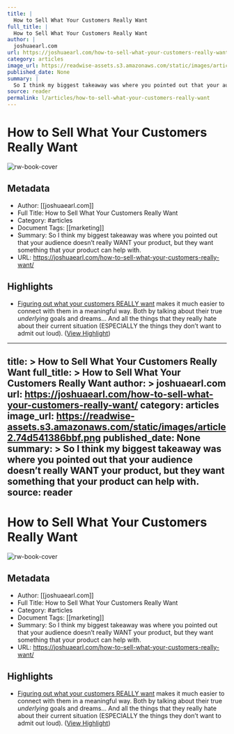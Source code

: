 ```yaml
---
title: |
  How to Sell What Your Customers Really Want
full_title: |
  How to Sell What Your Customers Really Want
author: |
  joshuaearl.com
url: https://joshuaearl.com/how-to-sell-what-your-customers-really-want/
category: articles
image_url: https://readwise-assets.s3.amazonaws.com/static/images/article2.74d541386bbf.png
published_date: None
summary: |
  So I think my biggest takeaway was where you pointed out that your audience doesn’t really WANT your product, but they want something that your product can help with.
source: reader
permalink: l/articles/how-to-sell-what-your-customers-really-want
---
```

# How to Sell What Your Customers Really Want

![rw-book-cover](https://readwise-assets.s3.amazonaws.com/static/images/article2.74d541386bbf.png)

## Metadata
- Author: [[joshuaearl.com]]
- Full Title: How to Sell What Your Customers Really Want
- Category: #articles
- Document Tags: [[marketing]] 
- Summary: So I think my biggest takeaway was where you pointed out that your audience doesn’t really WANT your product, but they want something that your product can help with.
- URL: https://joshuaearl.com/how-to-sell-what-your-customers-really-want/

## Highlights
- [Figuring out what your customers REALLY want](http://joshuaearl.com/how-to-uncover-your-customers-deepest-desires/) makes it much easier to connect with them in a meaningful way.
  Both by talking about their true *underlying* goals and dreams…
  And all the things that they really hate about their current situation (ESPECIALLY the things they don’t want to admit out loud). ([View Highlight](https://read.readwise.io/read/01hj1ce2t8k7jn6xnrag0n8pdz))


---
title: >
  How to Sell What Your Customers Really Want
full_title: >
  How to Sell What Your Customers Really Want
author: >
  joshuaearl.com
url: https://joshuaearl.com/how-to-sell-what-your-customers-really-want/
category: articles
image_url: https://readwise-assets.s3.amazonaws.com/static/images/article2.74d541386bbf.png
published_date: None
summary: >
  So I think my biggest takeaway was where you pointed out that your audience doesn’t really WANT your product, but they want something that your product can help with.
source: reader
---
# How to Sell What Your Customers Really Want

![rw-book-cover](https://readwise-assets.s3.amazonaws.com/static/images/article2.74d541386bbf.png)

## Metadata
- Author: [[joshuaearl.com]]
- Full Title: How to Sell What Your Customers Really Want
- Category: #articles
- Document Tags: [[marketing]] 
- Summary: So I think my biggest takeaway was where you pointed out that your audience doesn’t really WANT your product, but they want something that your product can help with.
- URL: https://joshuaearl.com/how-to-sell-what-your-customers-really-want/

## Highlights
- [Figuring out what your customers REALLY want](http://joshuaearl.com/how-to-uncover-your-customers-deepest-desires/) makes it much easier to connect with them in a meaningful way.
  Both by talking about their true *underlying* goals and dreams…
  And all the things that they really hate about their current situation (ESPECIALLY the things they don’t want to admit out loud). ([View Highlight](https://read.readwise.io/read/01hj1ce2t8k7jn6xnrag0n8pdz))


